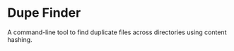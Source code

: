 # Dupe Finder

A command-line tool to find duplicate files across directories using content hashing.